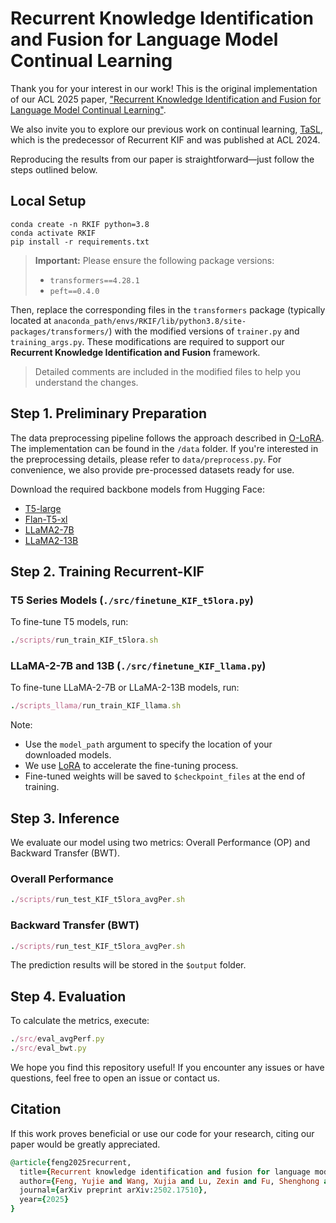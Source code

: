# Recurrent Knowledge Identification and Fusion for Language Model Continual Learning
Thank you for your interest in our work! This is the original implementation of our ACL 2025 paper, ["Recurrent Knowledge Identification and Fusion for Language Model Continual Learning"](https://arxiv.org/abs/2502.17510).

We also invite you to explore our previous work on continual learning, [TaSL](https://github.com/WoodScene/TaSL), which is the predecessor of Recurrent KIF and was published at ACL 2024.

Reproducing the results from our paper is straightforward—just follow the steps outlined below.

## Local Setup
```
conda create -n RKIF python=3.8
conda activate RKIF
pip install -r requirements.txt
```

> **Important:**
> Please ensure the following package versions:
>
> * `transformers==4.28.1`
> * `peft==0.4.0`

Then, replace the corresponding files in the `transformers` package (typically located at `anaconda_path/envs/RKIF/lib/python3.8/site-packages/transformers/`) with the modified versions of `trainer.py` and `training_args.py`.
These modifications are required to support our **Recurrent Knowledge Identification and Fusion** framework.

> Detailed comments are included in the modified files to help you understand the changes.


## Step 1. Preliminary Preparation
The data preprocessing pipeline follows the approach described in [O-LoRA](https://github.com/cmnfriend/O-LoRA). The implementation can be found in the `/data` folder. If you're interested in the preprocessing details, please refer to `data/preprocess.py`. For convenience, we also provide pre-processed datasets ready for use.

Download the required backbone models from Hugging Face:
* [T5-large](https://huggingface.co/google-t5/t5-large)
* [Flan-T5-xl](https://huggingface.co/google/flan-t5-xl)
* [LLaMA2-7B](https://huggingface.co/meta-llama/Llama-2-7b-chat-hf)
* [LLaMA2-13B](https://huggingface.co/meta-llama/Llama-2-13b-chat-hf)


## Step 2. Training Recurrent-KIF
### T5 Series Models (`./src/finetune_KIF_t5lora.py`)
To fine-tune T5 models, run:
```ruby
./scripts/run_train_KIF_t5lora.sh
```
### LLaMA-2-7B and 13B (`./src/finetune_KIF_llama.py`)
To fine-tune LLaMA-2-7B or LLaMA-2-13B models, run:
```ruby
./scripts_llama/run_train_KIF_llama.sh
```
Note:
* Use the `model_path` argument to specify the location of your downloaded models.
* We use [LoRA](https://github.com/microsoft/LoRA) to accelerate the fine-tuning process.
* Fine-tuned weights will be saved to `$checkpoint_files` at the end of training. 

## Step 3. Inference
We evaluate our model using two metrics: Overall Performance (OP) and Backward Transfer (BWT).

### **Overall Performance**
```ruby
./scripts/run_test_KIF_t5lora_avgPer.sh
```
### Backward Transfer (**BWT**)
```ruby
./scripts/run_test_KIF_t5lora_avgPer.sh
```
The prediction results will be stored in the `$output` folder.



## Step 4. Evaluation
To calculate the metrics, execute:
```ruby
./src/eval_avgPerf.py
./src/eval_bwt.py
```

We hope you find this repository useful! If you encounter any issues or have questions, feel free to open an issue or contact us.


## Citation
If this work proves beneficial or use our code for your research, citing our paper would be greatly appreciated.
```ruby
@article{feng2025recurrent,
  title={Recurrent knowledge identification and fusion for language model continual learning},
  author={Feng, Yujie and Wang, Xujia and Lu, Zexin and Fu, Shenghong and Shi, Guangyuan and Xu, Yongxin and Wang, Yasha and Yu, Philip S and Chu, Xu and Wu, Xiao-Ming},
  journal={arXiv preprint arXiv:2502.17510},
  year={2025}
}
```
